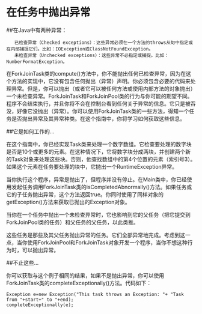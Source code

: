 在任务中抛出异常
===
##在Java中有两种异常：

       已检查异常（Checked exceptions）：这些异常必须在一个方法的throws从句中指定或在内部捕捉它们。比如：IOException或ClassNotFoundException。
       未检查异常（Unchecked exceptions）：这些异常不必指定或捕捉。比如：NumberFormatException。
在ForkJoinTask类的compute()方法中，你不能抛出任何已检查异常，因为在这个方法的实现中，它没有包含任何抛出（异常）声明。你必须包含必要的代码来处理异常。但是，你可以抛出（或者它可以被任何方法或使用内部方法的对象抛出）一个未检查异常。ForkJoinTask和ForkJoinPool类的行为与你可能的期望不同。程序不会结束执行，并且你将不会在控制台看到任何关于异常的信息。它只是被吞没，好像它没抛出（异常）。你可以使用ForkJoinTask类的一些方法，得知一个任务是否抛出异常及其异常种类。在这个指南中，你将学习如何获取这些信息。

##它是如何工作的…

在这个指南中，你已经实现Task类来处理一个数字数组。它检查要处理的数字块是否是10个或更多的元素。在这种情况下，它将数字块分成两块，并创建两个新的Task对象来处理这些块。否则，他查找数组中的第4个位置的元素（索引号3）。如果这个元素在任务要处理的块中，它抛出一个RuntimeException异常。

当你执行这个程序，异常是抛出了，但程序并没有停止。在Main类中，你已经使用发起任务调用ForkJoinTask类的isCompletedAbnormally()方法。如果任务或它的子任务抛出异常，这个方法返回true。你同时使用了同样对象的getException()方法来获取已抛出的Exception对象。

当你在一个任务中抛出一个未检查异常时，它也影响到它的父任务（把它提交到ForkJoinPool类的任务）和父任务的父任务，以此类推。

这些任务是那些及其父任务抛出异常的任务。它们全部异常地完成。考虑到这一点，当你使用ForkJoinPool和ForkJoinTask对象开发一个程序，当你不想这种行为时，可以抛出异常。

##不止这些…

你可以获取与这个例子相同的结果，如果不是抛出异常，你可以使用ForkJoinTask类的completeExceptionally()方法。代码如下：
````
Exception e=new Exception("This task throws an Exception: "+ "Task
from "+start+" to "+end);
completeExceptionally(e);

````